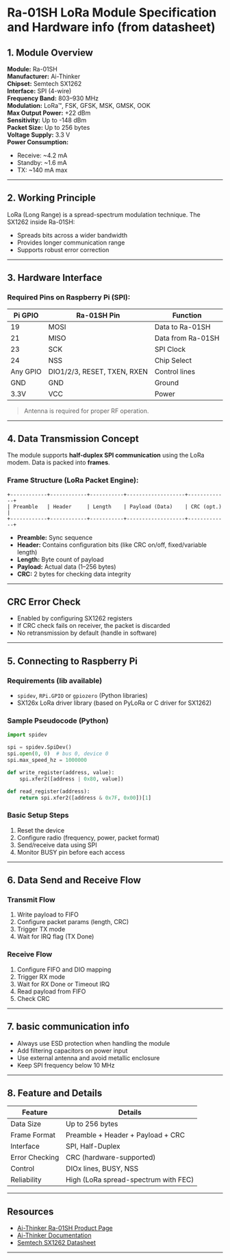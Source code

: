 # Ra-01SH LoRa Module Specification and Hardware info (from datasheet)

## 1. Module Overview

**Module:** Ra-01SH  
**Manufacturer:** Ai-Thinker  
**Chipset:** Semtech SX1262  
**Interface:** SPI (4-wire)  
**Frequency Band:** 803–930 MHz  
**Modulation:** LoRa™, FSK, GFSK, MSK, GMSK, OOK  
**Max Output Power:** +22 dBm  
**Sensitivity:** Up to -148 dBm  
**Packet Size:** Up to 256 bytes  
**Voltage Supply:** 3.3 V  
**Power Consumption:**
- Receive: ~4.2 mA
- Standby: ~1.6 mA
- TX: ~140 mA max

---

## 2. Working Principle

LoRa (Long Range) is a spread-spectrum modulation technique. The SX1262 inside Ra-01SH:
- Spreads bits across a wider bandwidth
- Provides longer communication range
- Supports robust error correction

---

## 3. Hardware Interface

### Required Pins on Raspberry Pi (SPI):

| Pi GPIO | Ra-01SH Pin | Function           |
|---------|-------------|--------------------|
| 19      | MOSI        | Data to Ra-01SH    |
| 21      | MISO        | Data from Ra-01SH  |
| 23      | SCK         | SPI Clock          |
| 24      | NSS         | Chip Select        |
| Any GPIO | DIO1/2/3, RESET, TXEN, RXEN | Control lines |
| GND     | GND         | Ground             |
| 3.3V    | VCC         | Power              |

> Antenna is required for proper RF operation.

---

## 4. Data Transmission Concept

The module supports **half-duplex SPI communication** using the LoRa modem. Data is packed into **frames**.

### Frame Structure (LoRa Packet Engine):

```
+------------+------------+-----------+-------------------+-------------+
| Preamble   | Header     | Length    | Payload (Data)    | CRC (opt.)  |
+------------+------------+-----------+-------------------+-------------+
```

- **Preamble:** Sync sequence
- **Header:** Contains configuration bits (like CRC on/off, fixed/variable length)
- **Length:** Byte count of payload
- **Payload:** Actual data (1–256 bytes)
- **CRC:** 2 bytes for checking data integrity

---

## CRC Error Check

- Enabled by configuring SX1262 registers
- If CRC check fails on receiver, the packet is discarded
- No retransmission by default (handle in software)

---

## 5. Connecting to Raspberry Pi

### Requirements (lib available)

- `spidev`, `RPi.GPIO` or `gpiozero` (Python libraries)
- SX126x LoRa driver library (based on PyLoRa or C driver for SX1262)

### Sample Pseudocode (Python)

```python
import spidev

spi = spidev.SpiDev()
spi.open(0, 0)  # bus 0, device 0
spi.max_speed_hz = 1000000

def write_register(address, value):
    spi.xfer2([address | 0x80, value])

def read_register(address):
    return spi.xfer2([address & 0x7F, 0x00])[1]
```

### Basic Setup Steps

1. Reset the device
2. Configure radio (frequency, power, packet format)
3. Send/receive data using SPI
4. Monitor BUSY pin before each access

---

## 6. Data Send and Receive Flow

### Transmit Flow

1. Write payload to FIFO  
2. Configure packet params (length, CRC)  
3. Trigger TX mode  
4. Wait for IRQ flag (TX Done)

### Receive Flow

1. Configure FIFO and DIO mapping  
2. Trigger RX mode  
3. Wait for RX Done or Timeout IRQ  
4. Read payload from FIFO  
5. Check CRC 

---

## 7. basic communication info

- Always use ESD protection when handling the module
- Add filtering capacitors on power input
- Use external antenna and avoid metallic enclosure
- Keep SPI frequency below 10 MHz

---

## 8. Feature and Details

| Feature       | Details                                  |
|---------------|-------------------------------------------|
| Data Size     | Up to 256 bytes                          |
| Frame Format  | Preamble + Header + Payload + CRC        |
| Interface     | SPI, Half-Duplex                         |
| Error Checking| CRC (hardware-supported)                 |
| Control       | DIOx lines, BUSY, NSS                    |
| Reliability   | High (LoRa spread-spectrum with FEC)     |

---

## Resources

- [Ai-Thinker Ra-01SH Product Page](https://www.ai-thinker.com)
- [Ai-Thinker Documentation](https://docs.ai-thinker.com)
- [Semtech SX1262 Datasheet](https://www.semtech.com/products/wireless-rf/lora-transceivers/sx1262)

---